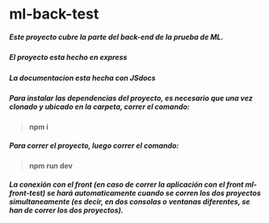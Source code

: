 # ml-back-test
##### Este proyecto cubre la parte del back-end de la prueba de ML.
##### El proyecto esta hecho en express
##### La documentacion esta hecha con JSdocs
##### Para instalar las dependencias del proyecto, es necesario que una vez clonado y ubicado en la carpeta, correr el comando: 
> **npm i**
##### Para correr el proyecto, luego correr el comando: 
> **npm run dev**
##### La conexión con el front (en caso de correr la aplicación con el front ml-front-test) se hará automaticamente cuando se corren los dos proyectos simultaneamente (es decir, en dos consolas o ventanas diferentes, se han de correr los dos proyectos).
